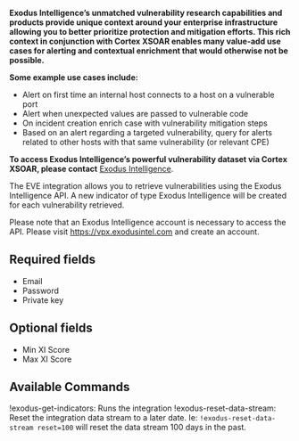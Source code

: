 **Exodus Intelligence’s unmatched vulnerability research capabilities and products provide unique context around your enterprise infrastructure allowing you to better prioritize protection and mitigation efforts. This rich context in conjunction with Cortex XSOAR enables many value-add use cases for alerting and contextual enrichment that would otherwise not be possible.**

**Some example use cases include:**

- Alert on first time an internal host connects to a host on a vulnerable port
- Alert when unexpected values are passed to vulnerable code
- On incident creation enrich case with vulnerability mitigation steps
- Based on an alert regarding a targeted vulnerability, query for alerts related to other hosts with that same vulnerability (or relevant CPE)

**To access Exodus Intelligence’s powerful vulnerability dataset via Cortex XSOAR, please contact** [Exodus Intelligence](mailto:sales@exodusintel.com).

The EVE integration allows you to retrieve vulnerabilities using the Exodus Intelligence API. A new indicator of type Exodus Intelligence will be created for each vulnerability retrieved.

Please note that an Exodus Intelligence account is necessary to access the API. Please visit https://vpx.exodusintel.com and create an account.

## Required fields

- Email
- Password
- Private key

## Optional fields

- Min XI Score
- Max XI Score

## Available Commands

!exodus-get-indicators: Runs the integration
!exodus-reset-data-stream: Reset the integration data stream to a later date. Ie: `!exodus-reset-data-stream reset=100` will reset the data stream 100 days in the past.
